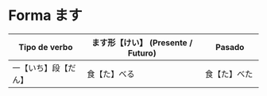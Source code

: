 # Forma ます

| Tipo de verbo | ます形【けい】 (Presente / Futuro) | Pasado  |
|---------------|-----------------------------|---------|
| 一【いち】段【だん】    | 食【た】べる                      | 食【た】べた　 |
